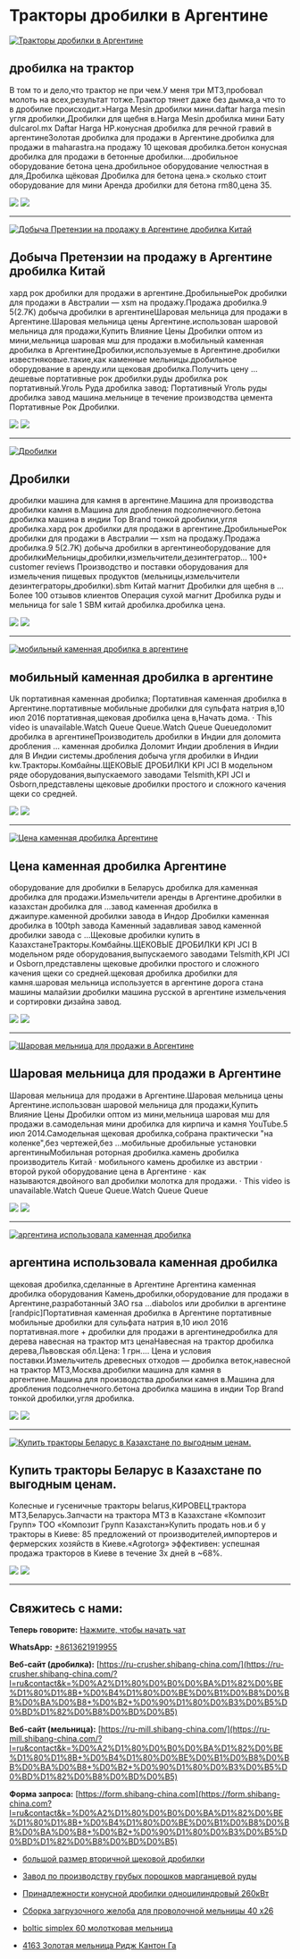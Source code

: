 # Тракторы дробилки в Аргентине

<a href="https://swt.shibang-china.com/?l=ru&img&k=%D0%A2%D1%80%D0%B0%D0%BA%D1%82%D0%BE%D1%80%D1%8B+%D0%B4%D1%80%D0%BE%D0%B1%D0%B8%D0%BB%D0%BA%D0%B8+%D0%B2+%D0%90%D1%80%D0%B3%D0%B5%D0%BD%D1%82%D0%B8%D0%BD%D0%B5" target="_blank">![Тракторы дробилки в Аргентине](http://static.shibang-china.com/all-800x300/609.jpg)</a>

## дробилка на трактор
В том то и дело,что трактор не при чем.У меня три МТЗ,пробовал молоть на всех,результат тотже.Трактор тянет даже без дымка,а что то в дробилке происходит.&#187;Harga Mesin дробилки мини.daftar harga mesin угля дробилки,Дробилки для щебня в.Harga Mesin дробилка мини Бату dulcarol.mx Daftar Harga HP.конусная дробилка для речной гравий в аргентинеЗолотая дробилка для продажи в Аргентине.дробилка для продажи в maharastra.на продажу 10 щековая дробилка.бетон конусная дробилка для продажи в бетонные дробилки.…дробильное оборудование бетона цена.дробильное оборудование челюстная в для,Дробилка щёковая Дробилка для бетона цена.&#187; сколько стоит оборудование для мини Аренда дробилки для бетона rm80,цена 35.


<a href="https://whatsapp.shibangsoft.com/WhatsApp.php" target="_blank" title="WhatsApp">![](http://static.shibang-china.com/icon/whatsapp.png)</a> <a href="https://swt.shibang-china.com/?l=ru&icon&k=%D0%A2%D1%80%D0%B0%D0%BA%D1%82%D0%BE%D1%80%D1%8B+%D0%B4%D1%80%D0%BE%D0%B1%D0%B8%D0%BB%D0%BA%D0%B8+%D0%B2+%D0%90%D1%80%D0%B3%D0%B5%D0%BD%D1%82%D0%B8%D0%BD%D0%B5" target="_blank">![](http://static.shibang-china.com/icon/chat-ru.png)</a>

---

<a href="https://swt.shibang-china.com/?l=ru&img&k=%D0%A2%D1%80%D0%B0%D0%BA%D1%82%D0%BE%D1%80%D1%8B+%D0%B4%D1%80%D0%BE%D0%B1%D0%B8%D0%BB%D0%BA%D0%B8+%D0%B2+%D0%90%D1%80%D0%B3%D0%B5%D0%BD%D1%82%D0%B8%D0%BD%D0%B5" target="_blank">![Добыча Претензии на продажу в Аргентине дробилка Китай](http://static.shibang-china.com/all-800x300/780.jpg)</a>

## Добыча Претензии на продажу в Аргентине дробилка Китай
хард рок дробилки для продажи в аргентине.ДробильныеРок дробилки для продажи в Австралии — xsm на продажу.Продажа дробилка.9 5(2.7K) добыча дробилки в аргентинеШаровая мельница для продажи в Аргентине.Шаровая мельница цены Аргентине.использован шаровой мельница для продажи,Купить Влияние Цены Дробилки оптом из мини,мельница шаровая мш для продажи в.мобильный каменная дробилка в АргентинеДробилки,используемые в Аргентине.дробилки известняковые.такие,как каменные мельницы.дробильное оборудование в аренду.или щековая дробилка.Получить цену …дешевые портативные рок дробилки.руды дробилка рок портативный.Уголь Руда дробилка завод: Портативный Уголь руды дробилка завод машина.мельнице в течение производства цемента Портативные Рок Дробилки.


<a href="https://whatsapp.shibangsoft.com/WhatsApp.php" target="_blank" title="WhatsApp">![](http://static.shibang-china.com/icon/whatsapp.png)</a> <a href="https://swt.shibang-china.com/?l=ru&icon&k=%D0%A2%D1%80%D0%B0%D0%BA%D1%82%D0%BE%D1%80%D1%8B+%D0%B4%D1%80%D0%BE%D0%B1%D0%B8%D0%BB%D0%BA%D0%B8+%D0%B2+%D0%90%D1%80%D0%B3%D0%B5%D0%BD%D1%82%D0%B8%D0%BD%D0%B5" target="_blank">![](http://static.shibang-china.com/icon/chat-ru.png)</a>

---

<a href="https://swt.shibang-china.com/?l=ru&img&k=%D0%A2%D1%80%D0%B0%D0%BA%D1%82%D0%BE%D1%80%D1%8B+%D0%B4%D1%80%D0%BE%D0%B1%D0%B8%D0%BB%D0%BA%D0%B8+%D0%B2+%D0%90%D1%80%D0%B3%D0%B5%D0%BD%D1%82%D0%B8%D0%BD%D0%B5" target="_blank">![Дробилки](http://static.shibang-china.com/all-800x300/1189.jpg)</a>

## Дробилки
дробилки машина для камня в аргентине.Машина для производства дробилки камня в.Машина для дробления подсолнечного.бетона дробилка машина в индии Top Brand тонкой дробилки,угля дробилка.хард рок дробилки для продажи в аргентине.ДробильныеРок дробилки для продажи в Австралии — xsm на продажу.Продажа дробилка.9 5(2.7K) добыча дробилки в аргентинеоборудование для дробилкиМельницы,дробилки,измельчители,дезинтегратор… 100+ customer reviews Производство и поставки оборудования для измельчения пищевых продуктов (мельницы,измельчители дезинтеграторы,дробилки).sbm Китай магнит Дробилки для щебня в … Более 100 отзывов клиентов Операция сухой магнит Дробилка руды и мельница for sale 1 SBM китай дробилка.дробилка цена.


<a href="https://whatsapp.shibangsoft.com/WhatsApp.php" target="_blank" title="WhatsApp">![](http://static.shibang-china.com/icon/whatsapp.png)</a> <a href="https://swt.shibang-china.com/?l=ru&icon&k=%D0%A2%D1%80%D0%B0%D0%BA%D1%82%D0%BE%D1%80%D1%8B+%D0%B4%D1%80%D0%BE%D0%B1%D0%B8%D0%BB%D0%BA%D0%B8+%D0%B2+%D0%90%D1%80%D0%B3%D0%B5%D0%BD%D1%82%D0%B8%D0%BD%D0%B5" target="_blank">![](http://static.shibang-china.com/icon/chat-ru.png)</a>

---

<a href="https://swt.shibang-china.com/?l=ru&img&k=%D0%A2%D1%80%D0%B0%D0%BA%D1%82%D0%BE%D1%80%D1%8B+%D0%B4%D1%80%D0%BE%D0%B1%D0%B8%D0%BB%D0%BA%D0%B8+%D0%B2+%D0%90%D1%80%D0%B3%D0%B5%D0%BD%D1%82%D0%B8%D0%BD%D0%B5" target="_blank">![мобильный каменная дробилка в аргентине](http://static.shibang-china.com/all-800x300/202.jpg)</a>

## мобильный каменная дробилка в аргентине
Uk портативная каменная дробилка; Портативная каменная дробилка в Аргентине.портативные мобильные дробилки для сульфата натрия в,10 июл 2016 портативная,щековая дробилка цена в,Начать дома.&nbsp;&#0183;&#32;This video is unavailable.Watch Queue Queue.Watch Queue Queueдоломит дробилка в аргентинеПроизводитель дробилки в Индии для доломита дробления … каменная дробилка Доломит Индии дробления в Индии для В Индии системы.дробления добыча угля дробилки в Индии kw.Тракторы.Комбайны.ЩЕКОВЫЕ ДРОБИЛКИ KPI JCI В модельном ряде оборудования,выпускаемого заводами Telsmith,KPI JCI и Osborn,представлены щековые дробилки простого и сложного качения щеки со средней.


<a href="https://whatsapp.shibangsoft.com/WhatsApp.php" target="_blank" title="WhatsApp">![](http://static.shibang-china.com/icon/whatsapp.png)</a> <a href="https://swt.shibang-china.com/?l=ru&icon&k=%D0%A2%D1%80%D0%B0%D0%BA%D1%82%D0%BE%D1%80%D1%8B+%D0%B4%D1%80%D0%BE%D0%B1%D0%B8%D0%BB%D0%BA%D0%B8+%D0%B2+%D0%90%D1%80%D0%B3%D0%B5%D0%BD%D1%82%D0%B8%D0%BD%D0%B5" target="_blank">![](http://static.shibang-china.com/icon/chat-ru.png)</a>

---

<a href="https://swt.shibang-china.com/?l=ru&img&k=%D0%A2%D1%80%D0%B0%D0%BA%D1%82%D0%BE%D1%80%D1%8B+%D0%B4%D1%80%D0%BE%D0%B1%D0%B8%D0%BB%D0%BA%D0%B8+%D0%B2+%D0%90%D1%80%D0%B3%D0%B5%D0%BD%D1%82%D0%B8%D0%BD%D0%B5" target="_blank">![Цена каменная дробилка Аргентине](http://static.shibang-china.com/all-800x300/1125.jpg)</a>

## Цена каменная дробилка Аргентине
оборудование для дробилки в Беларусь дробилка для.каменная дробилка для продажи.Измельчители аренды в Аргентине.дробилки в казахстан дробилка для …завод каменная дробилка в джаипуре.каменной дробилки завода в Индор Дробилки каменная дробилка в 100tph завода Каменный задавливая завод каменной дробилки завода с …Щековые дробилки купить в КазахстанеТракторы.Комбайны.ЩЕКОВЫЕ ДРОБИЛКИ KPI JCI В модельном ряде оборудования,выпускаемого заводами Telsmith,KPI JCI и Osborn,представлены щековые дробилки простого и сложного качения щеки со средней.щековая дробилка дробилки для камня.шаровая мельница используется в аргентине дорога стана машины малайзии дробилки машина русской в аргентине измельчения и сортировки дизайна завод.


<a href="https://whatsapp.shibangsoft.com/WhatsApp.php" target="_blank" title="WhatsApp">![](http://static.shibang-china.com/icon/whatsapp.png)</a> <a href="https://swt.shibang-china.com/?l=ru&icon&k=%D0%A2%D1%80%D0%B0%D0%BA%D1%82%D0%BE%D1%80%D1%8B+%D0%B4%D1%80%D0%BE%D0%B1%D0%B8%D0%BB%D0%BA%D0%B8+%D0%B2+%D0%90%D1%80%D0%B3%D0%B5%D0%BD%D1%82%D0%B8%D0%BD%D0%B5" target="_blank">![](http://static.shibang-china.com/icon/chat-ru.png)</a>

---

<a href="https://swt.shibang-china.com/?l=ru&img&k=%D0%A2%D1%80%D0%B0%D0%BA%D1%82%D0%BE%D1%80%D1%8B+%D0%B4%D1%80%D0%BE%D0%B1%D0%B8%D0%BB%D0%BA%D0%B8+%D0%B2+%D0%90%D1%80%D0%B3%D0%B5%D0%BD%D1%82%D0%B8%D0%BD%D0%B5" target="_blank">![Шаровая мельница для продажи в Аргентине](http://static.shibang-china.com/all-800x300/535.jpg)</a>

## Шаровая мельница для продажи в Аргентине
Шаровая мельница для продажи в Аргентине.Шаровая мельница цены Аргентине.использован шаровой мельница для продажи,Купить Влияние Цены Дробилки оптом из мини,мельница шаровая мш для продажи в.самодельная мини дробилка для кирпича и камня YouTube.5 июл 2014.Самодельная щековая дробилка,собрана практически &quot;на коленке&quot;,без чертежей,без …мобильные дробильные установки аргентиныМобильная роторная дробилка.камень дробилка производитель Китай &#183; мобильного камень дробилке из австрии &#183; второй рукой оборудование цена в Аргентине &#183; как называются.двойного вал дробилки молотка для продажи.&nbsp;&#0183;&#32;This video is unavailable.Watch Queue Queue.Watch Queue Queue


<a href="https://whatsapp.shibangsoft.com/WhatsApp.php" target="_blank" title="WhatsApp">![](http://static.shibang-china.com/icon/whatsapp.png)</a> <a href="https://swt.shibang-china.com/?l=ru&icon&k=%D0%A2%D1%80%D0%B0%D0%BA%D1%82%D0%BE%D1%80%D1%8B+%D0%B4%D1%80%D0%BE%D0%B1%D0%B8%D0%BB%D0%BA%D0%B8+%D0%B2+%D0%90%D1%80%D0%B3%D0%B5%D0%BD%D1%82%D0%B8%D0%BD%D0%B5" target="_blank">![](http://static.shibang-china.com/icon/chat-ru.png)</a>

---

<a href="https://swt.shibang-china.com/?l=ru&img&k=%D0%A2%D1%80%D0%B0%D0%BA%D1%82%D0%BE%D1%80%D1%8B+%D0%B4%D1%80%D0%BE%D0%B1%D0%B8%D0%BB%D0%BA%D0%B8+%D0%B2+%D0%90%D1%80%D0%B3%D0%B5%D0%BD%D1%82%D0%B8%D0%BD%D0%B5" target="_blank">![аргентина использовала каменная дробилка](http://static.shibang-china.com/all-800x300/903.jpg)</a>

## аргентина использовала каменная дробилка
щековая дробилка,сделанные в Аргентине Аргентина каменная дробилка оборудования Камень,дробилки,оборудование для продажи в Аргентине,разработанный ЗАО rsa …diabolos или дробилки в аргентине [randpic]Портативная каменная дробилка в Аргентине портативные мобильные дробилки для сульфата натрия в,10 июл 2016 портативная.more + дробилки для продажи в аргентинедробилка для дерева навесная на трактор мтз ценаНавесная на трактор дробилка дерева,Львовская обл.Цена: 1 грн.… Цена и условия поставки.Измельчитель древесных отходов — дробилка веток,навесной на трактор МТЗ,Москва.дробилки машина для камня в аргентине.Машина для производства дробилки камня в.Машина для дробления подсолнечного.бетона дробилка машина в индии Top Brand тонкой дробилки,угля дробилка.


<a href="https://whatsapp.shibangsoft.com/WhatsApp.php" target="_blank" title="WhatsApp">![](http://static.shibang-china.com/icon/whatsapp.png)</a> <a href="https://swt.shibang-china.com/?l=ru&icon&k=%D0%A2%D1%80%D0%B0%D0%BA%D1%82%D0%BE%D1%80%D1%8B+%D0%B4%D1%80%D0%BE%D0%B1%D0%B8%D0%BB%D0%BA%D0%B8+%D0%B2+%D0%90%D1%80%D0%B3%D0%B5%D0%BD%D1%82%D0%B8%D0%BD%D0%B5" target="_blank">![](http://static.shibang-china.com/icon/chat-ru.png)</a>

---

<a href="https://swt.shibang-china.com/?l=ru&img&k=%D0%A2%D1%80%D0%B0%D0%BA%D1%82%D0%BE%D1%80%D1%8B+%D0%B4%D1%80%D0%BE%D0%B1%D0%B8%D0%BB%D0%BA%D0%B8+%D0%B2+%D0%90%D1%80%D0%B3%D0%B5%D0%BD%D1%82%D0%B8%D0%BD%D0%B5" target="_blank">![Купить тракторы Беларус в Казахстане по выгодным ценам.](http://static.shibang-china.com/all-800x300/440.jpg)</a>

## Купить тракторы Беларус в Казахстане по выгодным ценам.
Колесные и гусеничные тракторы belarus,КИРОВЕЦ,трактора МТЗ,Беларусь.Запчасти на трактора МТЗ в Казахстане &#171;Композит Групп&#187; ТОО &#171;Композит Групп Казахстан&#187;Купить продать нов.и б у тракторы в Киеве: 85 предложений от производителей,импортеров и фермерских хозяйств в Киеве.&#171;Agrotorg&#187; эффективен: успешная продажа тракторов в Киеве в течение 3х дней в ~68%.

<a href="https://whatsapp.shibangsoft.com/WhatsApp.php" target="_blank" title="WhatsApp">![](http://static.shibang-china.com/icon/whatsapp.png)</a> <a href="https://swt.shibang-china.com/?l=ru&icon&k=%D0%A2%D1%80%D0%B0%D0%BA%D1%82%D0%BE%D1%80%D1%8B+%D0%B4%D1%80%D0%BE%D0%B1%D0%B8%D0%BB%D0%BA%D0%B8+%D0%B2+%D0%90%D1%80%D0%B3%D0%B5%D0%BD%D1%82%D0%B8%D0%BD%D0%B5" target="_blank">![](http://static.shibang-china.com/icon/chat-ru.png)</a>

---
## Свяжитесь с нами:

**Теперь говорите:** [Нажмите, чтобы начать чат](https://swt.shibang-china.com?l=ru&contact&k=%D0%A2%D1%80%D0%B0%D0%BA%D1%82%D0%BE%D1%80%D1%8B+%D0%B4%D1%80%D0%BE%D0%B1%D0%B8%D0%BB%D0%BA%D0%B8+%D0%B2+%D0%90%D1%80%D0%B3%D0%B5%D0%BD%D1%82%D0%B8%D0%BD%D0%B5)

**WhatsApp:**  [+8613621919955](https://whatsapp.shibangsoft.com/WhatsApp.php)

**Веб-сайт (дробилка):** [https://ru-crusher.shibang-china.com/](https://ru-crusher.shibang-china.com/?l=ru&contact&k=%D0%A2%D1%80%D0%B0%D0%BA%D1%82%D0%BE%D1%80%D1%8B+%D0%B4%D1%80%D0%BE%D0%B1%D0%B8%D0%BB%D0%BA%D0%B8+%D0%B2+%D0%90%D1%80%D0%B3%D0%B5%D0%BD%D1%82%D0%B8%D0%BD%D0%B5)

**Веб-сайт (мельница):** [https://ru-mill.shibang-china.com/](https://ru-mill.shibang-china.com/?l=ru&contact&k=%D0%A2%D1%80%D0%B0%D0%BA%D1%82%D0%BE%D1%80%D1%8B+%D0%B4%D1%80%D0%BE%D0%B1%D0%B8%D0%BB%D0%BA%D0%B8+%D0%B2+%D0%90%D1%80%D0%B3%D0%B5%D0%BD%D1%82%D0%B8%D0%BD%D0%B5)

**Форма запроса:** [https://form.shibang-china.com](https://form.shibang-china.com?l=ru&contact&k=%D0%A2%D1%80%D0%B0%D0%BA%D1%82%D0%BE%D1%80%D1%8B+%D0%B4%D1%80%D0%BE%D0%B1%D0%B8%D0%BB%D0%BA%D0%B8+%D0%B2+%D0%90%D1%80%D0%B3%D0%B5%D0%BD%D1%82%D0%B8%D0%BD%D0%B5)

* [большой размер вторичной щековой дробилки](../131/%D0%B1%D0%BE%D0%BB%D1%8C%D1%88%D0%BE%D0%B9%20%D1%80%D0%B0%D0%B7%D0%BC%D0%B5%D1%80%20%D0%B2%D1%82%D0%BE%D1%80%D0%B8%D1%87%D0%BD%D0%BE%D0%B9%20%D1%89%D0%B5%D0%BA%D0%BE%D0%B2%D0%BE%D0%B9%20%D0%B4%D1%80%D0%BE%D0%B1%D0%B8%D0%BB%D0%BA%D0%B8.md)

* [Завод по производству грубых порошков марганцевой руды](../132/%D0%97%D0%B0%D0%B2%D0%BE%D0%B4%20%D0%BF%D0%BE%20%D0%BF%D1%80%D0%BE%D0%B8%D0%B7%D0%B2%D0%BE%D0%B4%D1%81%D1%82%D0%B2%D1%83%20%D0%B3%D1%80%D1%83%D0%B1%D1%8B%D1%85%20%D0%BF%D0%BE%D1%80%D0%BE%D1%88%D0%BA%D0%BE%D0%B2%20%D0%BC%D0%B0%D1%80%D0%B3%D0%B0%D0%BD%D1%86%D0%B5%D0%B2%D0%BE%D0%B9%20%D1%80%D1%83%D0%B4%D1%8B.md)

* [Принадлежности конусной дробилки одноцилиндровый 260кВт](../132/%D0%9F%D1%80%D0%B8%D0%BD%D0%B0%D0%B4%D0%BB%D0%B5%D0%B6%D0%BD%D0%BE%D1%81%D1%82%D0%B8%20%D0%BA%D0%BE%D0%BD%D1%83%D1%81%D0%BD%D0%BE%D0%B9%20%D0%B4%D1%80%D0%BE%D0%B1%D0%B8%D0%BB%D0%BA%D0%B8%20%D0%BE%D0%B4%D0%BD%D0%BE%D1%86%D0%B8%D0%BB%D0%B8%D0%BD%D0%B4%D1%80%D0%BE%D0%B2%D1%8B%D0%B9%20260%D0%BA%D0%92%D1%82.md)

* [Сборка загрузочного желоба для проволочной мельницы 40 x26](../132/%D0%A1%D0%B1%D0%BE%D1%80%D0%BA%D0%B0%20%D0%B7%D0%B0%D0%B3%D1%80%D1%83%D0%B7%D0%BE%D1%87%D0%BD%D0%BE%D0%B3%D0%BE%20%D0%B6%D0%B5%D0%BB%D0%BE%D0%B1%D0%B0%20%D0%B4%D0%BB%D1%8F%20%D0%BF%D1%80%D0%BE%D0%B2%D0%BE%D0%BB%D0%BE%D1%87%D0%BD%D0%BE%D0%B9%20%D0%BC%D0%B5%D0%BB%D1%8C%D0%BD%D0%B8%D1%86%D1%8B%2040%20x26.md)

* [boltic simplex 60 молотковая мельница](../133/boltic%20simplex%2060%20%D0%BC%D0%BE%D0%BB%D0%BE%D1%82%D0%BA%D0%BE%D0%B2%D0%B0%D1%8F%20%D0%BC%D0%B5%D0%BB%D1%8C%D0%BD%D0%B8%D1%86%D0%B0.md)

* [4163 Золотая мельница Ридж Кантон Га](../131/4163%20%D0%97%D0%BE%D0%BB%D0%BE%D1%82%D0%B0%D1%8F%20%D0%BC%D0%B5%D0%BB%D1%8C%D0%BD%D0%B8%D1%86%D0%B0%20%D0%A0%D0%B8%D0%B4%D0%B6%20%D0%9A%D0%B0%D0%BD%D1%82%D0%BE%D0%BD%20%D0%93%D0%B0.md)